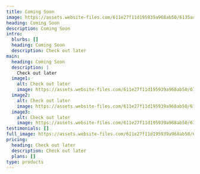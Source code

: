```yaml
---
title: Coming Soon
image: https://assets.website-files.com/611e27f11d195939a968ab50/6135acb641ed7cb12436e9ff_Download%20White%20Background%20-%20Landscape.png
heading: Coming Soon
description: Coming Soon
intro:
  blurbs: []
  heading: Coming Soon
  description: Check out later
main:
  heading: Coming Soon
  description: |
    Check out later
  image1:
    alt: Check out later
    image: https://assets.website-files.com/611e27f11d195939a968ab50/6135acb641ed7cb12436e9ff_Download%20White%20Background%20-%20Landscape.png
  image2:
    alt: Check out later
    image: https://assets.website-files.com/611e27f11d195939a968ab50/6135acb641ed7cb12436e9ff_Download%20White%20Background%20-%20Landscape.png
  image3:
    alt: Check out later
    image: https://assets.website-files.com/611e27f11d195939a968ab50/6135acb641ed7cb12436e9ff_Download%20White%20Background%20-%20Landscape.png
testimonials: []
full_image: https://assets.website-files.com/611e27f11d195939a968ab50/6135acb641ed7cb12436e9ff_Download%20White%20Background%20-%20Landscape.png
pricing:
  heading: Check out later
  description: Check out later
  plans: []
type: products
---
```

